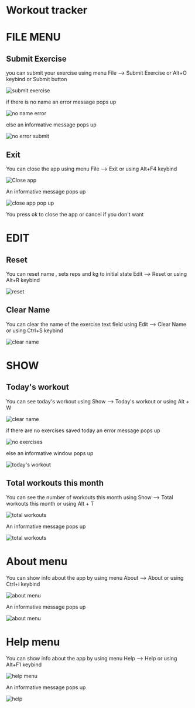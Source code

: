 # Workout tracker

# FILE MENU

## Submit Exercise

you can  submit your exercise using menu File --> Submit Exercise or Alt+O keybind or Submit button

<p><img src = "doc images/file/submit exercise.png" title="submit exercise"/> </p>

if there is no name an error message pops up

<p><img src = "doc images/file/no name error.png" title="no name error"/> </p>

else an informative message pops up 

<p><img src = "doc images/file/no error submit.png" title="no error submit"/> </p>

## Exit

You can close the app using menu File --> Exit or using Alt+F4 keybind

<p><img src = "doc images/file/close app.png" title="Close app"/> </p>

An informative message pops up

<p><img src ="doc images/file/close app pop up.png" title="close app pop up"/> </p>

You press ok to close the app or cancel if you don't want

# EDIT

## Reset

You can reset name , sets reps and kg to initial state Edit --> Reset or using Alt+R keybind

<p><img src = "doc images/edit/reset.png" title="reset"/> </p>

## Clear Name

You can clear the name of the exercise text field using Edit --> Clear Name or using Ctrl+S keybind

<p><img src = "doc images/edit/clear name.png" title="clear name"/> </p>

# SHOW

## Today's workout

You can see today's workout using Show --> Today's workout or using Alt + W

<p><img src = "doc images/show/today's workout.png" title="clear name"/> </p>

if there are no exercises saved today an error message pops up

<p><img src = "doc images/show/no exercises.png" title="no exercises"/> </p>

else an informative window pops up


<p><img src = "doc images/show/todays workout no error.png" title="today's workout"/> </p>


## Total workouts this month

You can see the number of workouts this month using Show --> Total workouts this month or using Alt + T

<p><img src = "doc images/show/total workouts.png" title="total workouts"/> </p>


An informative message pops up

<p><img src = "doc images/show/montly workout.png" title="total workouts"/> </p>


# About menu

You can show info about the app by using menu About --> About or using Ctrl+i keybind

<p><img src="doc images/about menu/about menu.png" title="about menu"/></p>

An informative message pops up

<p><img src="doc images/about menu/about.png" title="about menu"/></p> 

# Help menu

You can show info about the app by using menu Help --> Help or using Alt+F1 keybind

<p><img src="doc images/help menu/help menu.png" title="help menu"/></p>

An informative message pops up

<p><img src="doc images/help menu/help.png" title="help"/></p> 